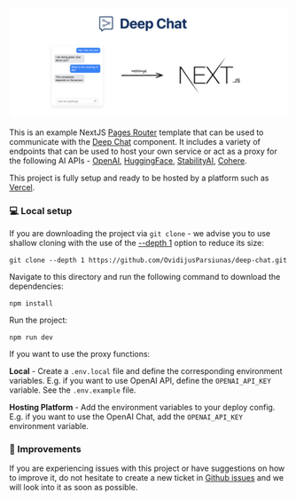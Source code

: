 ![Deep Chat](../../../assets/readme/nextjs-connect.png)

This is an example NextJS [Pages Router](https://nextjs.org/docs/pages) template that can be used to communicate with the [Deep Chat](https://www.npmjs.com/package/deep-chat) component. It includes a variety of endpoints that can be used to host your own service or act as a proxy for the following AI APIs - [OpenAI](https://openai.com/blog/openai-api), [HuggingFace](https://huggingface.co/docs/api-inference/index), [StabilityAI](https://stability.ai/), [Cohere](https://docs.cohere.com/docs).

This project is fully setup and ready to be hosted by a platform such as [Vercel](https://vercel.com/).

### :computer: Local setup

If you are downloading the project via `git clone` - we advise you to use shallow cloning with the use of the [--depth 1](https://www.perforce.com/blog/vcs/git-beyond-basics-using-shallow-clones) option to reduce its size:

```
git clone --depth 1 https://github.com/OvidijusParsiunas/deep-chat.git
```

Navigate to this directory and run the following command to download the dependencies:

```
npm install
```

Run the project:

```
npm run dev
```

If you want to use the proxy functions:

<b>Local</b> - Create a `.env.local` file and define the corresponding environment variables. E.g. if you want to use OpenAI API, define the `OPENAI_API_KEY` variable. See the `.env.example` file.

<b>Hosting Platform</b> - Add the environment variables to your deploy config. E.g. if you want to use the OpenAI Chat, add the `OPENAI_API_KEY` environment variable.

### :wrench: Improvements

If you are experiencing issues with this project or have suggestions on how to improve it, do not hesitate to create a new ticket in [Github issues](https://github.com/OvidijusParsiunas/deep-chat/issues) and we will look into it as soon as possible.
